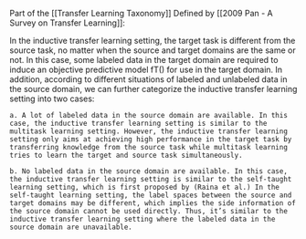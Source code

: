 Part of the [[Transfer Learning Taxonomy]]
Defined by [[2009 Pan - A Survey on Transfer Learning]]:

In the inductive transfer learning setting, the target task is different from the source task, no matter when the source and target domains are the same or not. In this case, some labeled data in the target domain are required to induce an objective predictive model fT() for use in the target domain. In addition, according to different situations of labeled and unlabeled data in the source domain, we can further categorize the inductive transfer learning setting into two cases: 
	
	a. A lot of labeled data in the source domain are available. In this case, the inductive transfer learning setting is similar to the multitask learning setting. However, the inductive transfer learning setting only aims at achieving high performance in the target task by transferring knowledge from the source task while multitask learning tries to learn the target and source task simultaneously.
	
	b. No labeled data in the source domain are available. In this case, the inductive transfer learning setting is similar to the self-taught learning setting, which is first proposed by (Raina et al.) In the self-taught learning setting, the label spaces between the source and target domains may be different, which implies the side information of the source domain cannot be used directly. Thus, it’s similar to the inductive transfer learning setting where the labeled data in the source domain are unavailable.